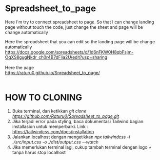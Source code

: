 # Spreadsheet_to_page
Here I'm try to connect spreadsheet to page. So that I can change landing page without touch the code, just change the sheet and page will be change automatically

Here the spreadsheet that you can edit so the landing page will be change automatically
<br>
https://docs.google.com/spreadsheets/d/1d6nFKW0H8qbFsjm-OqXS8gugNkdr_ch0r4B7dFlia2U/edit?usp=sharing 
<br> <br>
Here the page
<br>
https://raturu0.github.io/Spreadsheet_to_page/
<br><br>
# HOW TO CLONING
1. Buka terminal, dan ketikkan *git clone https://github.com/Raturu0/Spreadsheet_to_page.git*
2. Jika terjadi error pada styling, baca dokumentasi Tailwind bagian installasion untuk memperbaiki. Link : https://tailwindcss.com/docs/installation
3. Jalankan localhost dengan mengetikkan *npx tailwindcss -i ./src/input.css -o ./dist/output.css --watch*
4. Jika memerlukan terminal lagi, cukup tambah terminal dengan logo *+* tanpa harus stop localhost

